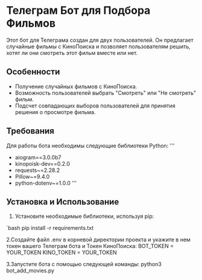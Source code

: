 # Телеграм Бот для Подбора Фильмов

Этот бот для Телеграма создан для двух пользователей. Он предлагает случайные фильмы с КиноПоиска и позволяет пользователям решить, хотят ли они смотреть этот фильм вместе или нет.

## Особенности

- Получение случайных фильмов с КиноПоиска.
- Возможность пользователей выбрать "Смотреть" или "Не смотреть" фильм.
- Подсчет совпадающих выборов пользователей для принятия решения о просмотре фильма.

## Требования

Для работы бота необходимы следующие библиотеки Python:
'''
- aiogram==3.0.0b7
- kinopoisk-dev==0.2.0
- requests~=2.28.2
- Pillow~=9.4.0
- python-dotenv~=1.0.0
'''
## Установка и Использование

1. Установите необходимые библиотеки, используя pip:

`bash
pip install -r requirements.txt

2.Создайте файл .env в корневой директории проекта и укажите в нем токен вашего Телеграм бота и Токен КиноПоиска:
BOT_TOKEN = YOUR_TOKEN
KINO_TOKEN = YOUR_TOKEN

3.Запустите бота с помощью следующей команды:
python3 bot_add_movies.py
